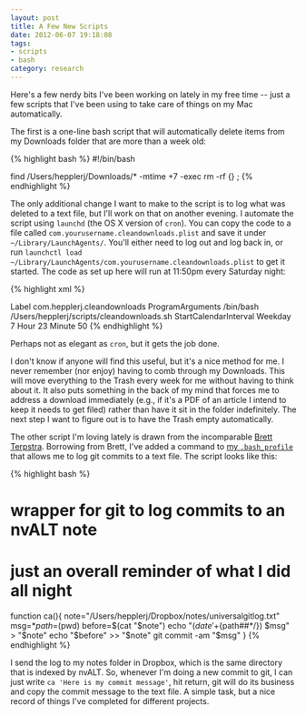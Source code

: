```yaml
---
layout: post
title: A Few New Scripts
date: 2012-06-07 19:18:08
tags:
- scripts
- bash
category: research
---
```


Here's a few nerdy bits I've been working on lately in my free time -- just a few scripts that I've been using to take care of things on my Mac automatically.

The first is a one-line bash script that will automatically delete items from my Downloads folder that are more than a week old:

{% highlight bash %}
#!/bin/bash

find /Users/hepplerj/Downloads/* -mtime +7 -exec rm -rf {} \;
{% endhighlight %}

The only additional change I want to make to the script is to log what was deleted to a text file, but I'll work on that on another evening. I automate the script using <code>launchd</code> (the OS X version of <code>cron</code>). You can copy the code to a file called <code>com.yourusername.cleandownloads.plist</code> and save it under <code>~/Library/LaunchAgents/</code>. You'll either need to log out and log back in, or run <code>launchctl load ~/Library/LaunchAgents/com.yourusername.cleandownloads.plist</code> to get it started. The code as set up here will run at 11:50pm every Saturday night:

{% highlight xml %}
<?xml version="1.0" encoding="UTF-8"?>
<!DOCTYPE plist PUBLIC "-//Apple//DTD PLIST 1.0//EN" "http://www.apple.com/DTDs/PropertyList-1.0.dtd">
<plist version="1.0">
<dict>
    <key>Label</key>
    <string>com.hepplerj.cleandownloads</string>
    <key>ProgramArguments</key>
    <array>
        <string>/bin/bash</string>
        <string>/Users/hepplerj/scripts/cleandownloads.sh</string>
    </array>
    <key>StartCalendarInterval</key>
    <dict>
        <key>Weekday</key>
        <integer>7</integer>
        <key>Hour</key>
        <integer>23</integer>
        <key>Minute</key>
        <integer>50</integer>
    </dict>
</dict>
</plist>
{% endhighlight %}

Perhaps not as elegant as <code>cron</code>, but it gets the job done.

I don't know if anyone will find this useful, but it's a nice method for me. I never remember (nor enjoy) having to comb through my Downloads. This will move everything to the Trash every week for me without having to think about it. It also puts something in the back of my mind that forces me to address a download immediately (e.g., if it's a PDF of an article I intend to keep it needs to get filed) rather than have it sit in the folder indefinitely. The next step I want to figure out is to have the Trash empty automatically.

The other script I'm loving lately is drawn from the incomparable [Brett Terpstra](http://brettterpstra.com/). Borrowing from Brett, I've added a command to [my <code>.bash_profile</code>](https://github.com/hepplerj/dotfiles/blob/master/.bash_profile) that allows me to log git commits to a text file. The script looks like this:

{% highlight bash %}
# wrapper for git to log commits to an nvALT note
# just an overall reminder of what I did all night
function ca(){
  note="/Users/hepplerj/Dropbox/notes/universalgitlog.txt"
  msg=$*
  path=$(pwd)
  before=$(cat "$note")
  echo "$(date '+%y-%m-%d %H:%M | ') (${path##*/}) $msg" > "$note"
  echo "$before" >> "$note"
  git commit -am "$msg"
}
{% endhighlight %}

I send the log to my notes folder in Dropbox, which is the same directory that is indexed by nvALT. So, whenever I'm doing a new commit to git, I can just write <code>ca 'Here is my commit message'</code>, hit return, git will do its business and copy the commit message to the text file. A simple task, but a nice record of things I've completed for different projects.
